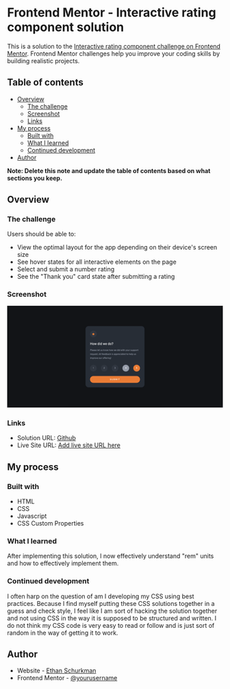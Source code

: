 # Frontend Mentor - Interactive rating component solution

This is a solution to the [Interactive rating component challenge on Frontend Mentor](https://www.frontendmentor.io/challenges/interactive-rating-component-koxpeBUmI). Frontend Mentor challenges help you improve your coding skills by building realistic projects. 

## Table of contents

- [Overview](#overview)
  - [The challenge](#the-challenge)
  - [Screenshot](#screenshot)
  - [Links](#links)
- [My process](#my-process)
  - [Built with](#built-with)
  - [What I learned](#what-i-learned)
  - [Continued development](#continued-development)
- [Author](#author)

**Note: Delete this note and update the table of contents based on what sections you keep.**

## Overview

### The challenge

Users should be able to:

- View the optimal layout for the app depending on their device's screen size
- See hover states for all interactive elements on the page
- Select and submit a number rating
- See the "Thank you" card state after submitting a rating

### Screenshot

![](./images/screenshot.png)

### Links

- Solution URL: [Github](https://github.com/ethan-schurkman/interactive-rating-component-main)
- Live Site URL: [Add live site URL here](https://your-live-site-url.com)

## My process

### Built with

- HTML
- CSS
- Javascript
- CSS Custom Properties

### What I learned

After implementing this solution, I now  effectively understand "rem" units and how to effectively implement them. 


### Continued development

I often harp on the question of am I developing my CSS using best practices. Because I find myself putting these CSS solutions together in a guess and check style, I feel like I am sort of hacking the solution together and not using CSS in the way it is supposed to be structured and written. I do not think my CSS code is very easy to read or follow and is just sort of random in the way of getting it to work.

## Author

- Website - [Ethan Schurkman](https://github.com/ethan-schurkman)
- Frontend Mentor - [@yourusername](https://www.frontendmentor.io/profile/yourusername)
